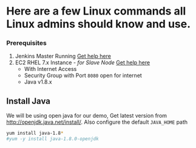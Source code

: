 # Here are a few Linux commands all Linux admins should know and use.

### Prerequisites
1. Jenkins Master Running [Get help here](https://youtu.be/-0dkiteJEuE)
1. EC2 RHEL 7.x Instance - _for Slave Node_ [Get help here](https://www.youtube.com/watch?v=KDtS6BzJo3A)
   - With Internet Access
   - Security Group with Port `8080` open for internet
   - Java v1.8.x 

## Install Java
We will be using open java for our demo, Get latest version from http://openjdk.java.net/install/. Also configure the default `JAVA_HOME` path
```sh
yum install java-1.8*
#yum -y install java-1.8.0-openjdk
```
<role rolename="manager-gui"/>
        <role rolename="manager-script"/>
        <role rolename="manager-jxm"/>
        <role rolename="manager-status"/>
        <user username="admin" password="admin" role="manager-gui, manager-script, manager-jmx, manager-status"/>
        <user username="deployer" password="deployer" roles="manager-script"/>
        <user username="tomcat" password="s3cret" roles="manager-gui"/>


